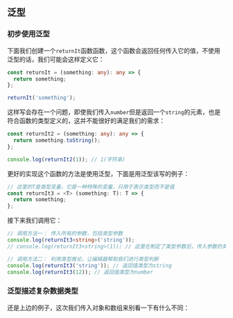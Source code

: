 ## 泛型

### 初步使用泛型
下面我们创建一个`returnIt`函数函数，这个函数会返回任何传入它的值，不使用泛型的话，我们可能会这样定义它：  
```typescript
const returnIt = (something: any): any => {
  return something;
};

returnIt('something');
```
这样写会存在一个问题，即使我们传入`number`但是返回一个`string`的元素，也是符合函数的类型定义的，这并不能很好的满足我们的需求：  
```typescript
const returnIt2 = (something: any): any => {
  return something.toString();
};

console.log(returnIt2(1)); // 1(字符串)
```
更好的实现这个函数的方法是使用泛型，下面是用泛型该写的例子：  
```typescript
// 这里的T是类型变量，它是一种特殊的变量，只用于表示类型而不是值
const returnIt3 = <T> (something: T): T => {
  return something;
};
```
接下来我们调用它：  
```typescript
// 调用方法一： 传入所有的参数，包括类型参数
console.log(returnIt3<string>('string'));
// console.log(returnIt3<string>(1)); // 这里在制定了类型参数后，传入参数的类型也会被指定

// 调用方法二： 利用类型推论，让编辑器帮助我们进行类型判断
console.log(returnIt3('string')); // 返回值类型为string
console.log(returnIt3(12)); // 返回值类型为number
```

### 泛型描述复杂数据类型
还是上边的例子，这次我们传入对象和数组来别看一下有什么不同：  
```typescript

```
